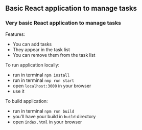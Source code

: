 ## Basic React application to manage tasks

### Very basic React application to manage tasks

Features:
- You can add tasks
- They appear in the task list
- You can remove them from the task list

To run application locally:
- run in terminal `npm install`
- run in terminal `nmp run start`
- open `localhost:3000` in your browser
- use it

To build application:
- run in terminal `npm run build`
- you'll have your build in `build` directory
- open `index.html` in your browser